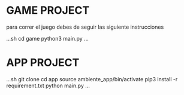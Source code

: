 # GAME PROJECT
para correr el juego debes de seguir las siguiente instrucciones

...sh
cd game
python3 main.py
...


# APP PROJECT

...sh
git clone 
cd app 
source ambiente_app/bin/activate
pip3 install -r requirement.txt
python main.py
...